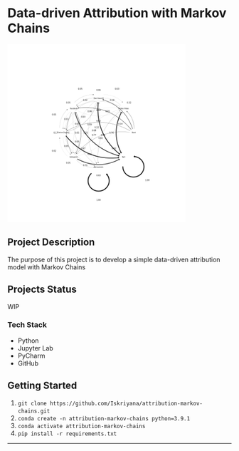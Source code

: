 # Data-driven Attribution with Markov Chains

<img src="https://github.com/Iskriyana/attribution-markov-chains/blob/main/assets/markov_graph.png" width="400" height="400" style="center"/>

## Project Description
The purpose of this project is to develop a simple data-driven attribution model with Markov Chains
 
## Projects Status
WIP

### Tech Stack 
* Python
* Jupyter Lab
* PyCharm
* GitHub


## Getting Started

1. `git clone https://github.com/Iskriyana/attribution-markov-chains.git`
2. `conda create -n attribution-markov-chains python=3.9.1`
3. `conda activate attribution-markov-chains`
4. `pip install -r requirements.txt`

---


